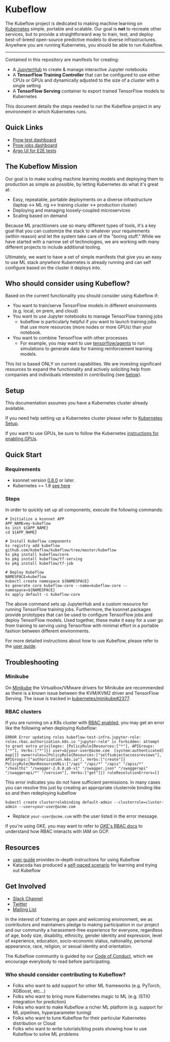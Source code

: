 # Kubeflow

The Kubeflow project is dedicated to making machine learning on [Kubernetes](https://kubernetes.io/) simple, portable and scalable. Our goal is **not** to recreate other services, but to provide a straightforward way to train, test, and deploy best-of-breed open-source predictive models to diverse infrastructures. Anywhere you are running Kubernetes, you should be able to run Kubeflow.

****

Contained in this repository are manifests for creating:

* A [JupyterHub](https://jupyterhub.readthedocs.io/en/latest/) to create & manage interactive Jupyter notebooks
* A **TensorFlow Training Controller** that can be configured to use either CPUs or GPUs and dynamically adjusted to the size of a cluster with a single setting
* A **TensorFlow Serving** container to export trained TensorFlow models to Kubernetes

This document details the steps needed to run the Kubeflow project in any environment in which Kubernetes runs.

## Quick Links
* [Prow test dashboard](https://k8s-testgrid.appspot.com/sig-big-data)
* [Prow jobs dashboard](https://prow.k8s.io/?repo=google%2Fkubeflow)
* [Argo UI for E2E tests](http://testing-argo.kubeflow.io)

## The Kubeflow Mission

Our goal is to make scaling machine learning models and deploying them to production as simple as possible, by letting Kubernetes do what it's great at:
- Easy, repeatable, portable deployments on a diverse infrastructure (laptop <-> ML rig <-> training cluster <-> production cluster)
- Deploying and managing loosely-coupled microservices
- Scaling based on demand



Because ML practitioners use so many different types of tools, it's a key goal that you can customize the stack to whatever your requirements (within reason) and let the system take care of the "boring stuff." While we have started with a narrow set of technologies, we are working with many different projects to include additional tooling.

Ultimately, we want to have a set of simple manifests that give you an easy to use ML stack _anywhere_ Kubernetes is already running and can self configure based on the cluster it deploys into.


## Who should consider using Kubeflow?

Based on the current functionality you should consider using Kubeflow if:

  * You want to train/serve TensorFlow models in different environments (e.g. local, on prem, and cloud)
  * You want to use Jupyter notebooks to manage TensorFlow training jobs
       * kubeflow is particularly helpful if you want to launch training jobs that use more resources (more nodes or more GPUs) than your notebook.
  * You want to combine TensorFlow with other processes
       * For example, you may want to use [tensorflow/agents](https://github.com/tensorflow/agents) to run simulations to generate data for training reinforcement learning models.

This list is based ONLY on current capabilities. We are investing significant resources to expand the
functionality and actively soliciting help from companies and individuals interested in contributing (see [below](README.md#who-should-consider-contributing-to-kubeflow)).

## Setup

This documentation assumes you have a Kubernetes cluster already available.

If you need help setting up a Kubernetes cluster please refer to [Kubernetes Setup](https://kubernetes.io/docs/setup/).

If you want to use GPUs, be sure to follow the Kubernetes [instructions for enabling GPUs](https://kubernetes.io/docs/tasks/manage-gpus/scheduling-gpus/).

## Quick Start

### Requirements

  * ksonnet version [0.8.0](https://ksonnet.io/#get-started) or later.
  * Kubernetes >= 1.8 [see here](https://github.com/tensorflow/k8s#requirements)

### Steps

In order to quickly set up all components, execute the following commands:

```commandline
# Initialize a ksonnet APP
APP_NAME=my-kubeflow
ks init ${APP_NAME}
cd ${APP_NAME}

# Install Kubeflow components
ks registry add kubeflow github.com/kubeflow/kubeflow/tree/master/kubeflow
ks pkg install kubeflow/core
ks pkg install kubeflow/tf-serving
ks pkg install kubeflow/tf-job

# Deploy Kubeflow
NAMESPACE=kubeflow
kubectl create namespace ${NAMESPACE}
ks generate core kubeflow-core --name=kubeflow-core --namespace=${NAMESPACE}
ks apply default -c kubeflow-core
```


The above command sets up JupyterHub and a custom resource for running TensorFlow training jobs. Furthermore, the ksonnet packages
provide prototypes that can be used to configure TensorFlow jobs and deploy TensorFlow models.
Used together, these make it easy for a user go from training to serving using Tensorflow with minimal
effort in a portable fashion between different environments.

For more detailed instructions about how to use Kubeflow, please refer to the [user guide](user_guide.md).

## Troubleshooting

### Minikube

On [Minikube](https://github.com/kubernetes/minikube) the Virtualbox/VMware drivers for Minikube are recommended as there is a known
issue between the KVM/KVM2 driver and TensorFlow Serving. The issue is tracked in [kubernetes/minikube#2377](https://github.com/kubernetes/minikube/issues/2377).

### RBAC clusters

If you are running on a K8s cluster with [RBAC enabled](https://kubernetes.io/docs/admin/authorization/rbac/#command-line-utilities), you may get an error like the following when deploying Kubeflow:

```
ERROR Error updating roles kubeflow-test-infra.jupyter-role: roles.rbac.authorization.k8s.io "jupyter-role" is forbidden: attempt to grant extra privileges: [PolicyRule{Resources:["*"], APIGroups:["*"], Verbs:["*"]}] user=&{your-user@acme.com  [system:authenticated] map[]} ownerrules=[PolicyRule{Resources:["selfsubjectaccessreviews"], APIGroups:["authorization.k8s.io"], Verbs:["create"]} PolicyRule{NonResourceURLs:["/api" "/api/*" "/apis" "/apis/*" "/healthz" "/swagger-2.0.0.pb-v1" "/swagger.json" "/swaggerapi" "/swaggerapi/*" "/version"], Verbs:["get"]}] ruleResolutionErrors=[]
```

This error indicates you do not have sufficient permissions. In many cases you can resolve this just by creating an appropriate
clusterrole binding like so and then redeploying kubeflow

```commandline
kubectl create clusterrolebinding default-admin --clusterrole=cluster-admin --user=your-user@acme.com
```

  * Replace `your-user@acme.com` with the user listed in the error message.

If you're using GKE, you may want to refer to [GKE's RBAC docs](https://cloud.google.com/kubernetes-engine/docs/how-to/role-based-access-control) to understand
how RBAC interacts with IAM on GCP.

## Resources

* [user guide](user_guide.md) provides in-depth instructions for using Kubeflow
* Katacoda has produced a [self-paced scenario](https://www.katacoda.com/kubeflow) for learning and trying out Kubeflow


## Get Involved

* [Slack Channel](https://join.slack.com/t/kubeflow/shared_invite/enQtMjgyMzMxNDgyMTQ5LWUwMTIxNmZlZTk2NGU0MmFiNDE4YWJiMzFiOGNkZGZjZmRlNTExNmUwMmQ2NzMwYzk5YzQxOWQyODBlZGY2OTg)
* [Twitter](http://twitter.com/kubeflow)
* [Mailing List](https://groups.google.com/forum/#!forum/kubeflow-discuss)

In the interest of fostering an open and welcoming environment, we as contributors and maintainers pledge to making participation in our project and our community a harassment-free experience for everyone, regardless of age, body size, disability, ethnicity, gender identity and expression, level of experience, education, socio-economic status, nationality, personal appearance, race, religion, or sexual identity and orientation.

The Kubeflow community is guided by our [Code of Conduct](https://github.com/kubeflow/community/blob/master/CODE_OF_CONDUCT.md), which we encourage everybody to read before participating.



### Who should consider contributing to Kubeflow?

* Folks who want to add support for other ML frameworks (e.g. PyTorch, XGBoost, etc...)
* Folks who want to bring more Kubernetes magic to ML (e.g. ISTIO integration for prediction)
* Folks who want to make Kubeflow a richer ML platform (e.g. support for ML pipelines, hyperparameter tuning)
* Folks who want to tune Kubeflow for their particular Kubernetes distribution or Cloud
* Folks who want to write tutorials/blog posts showing how to use Kubeflow to solve ML problems
